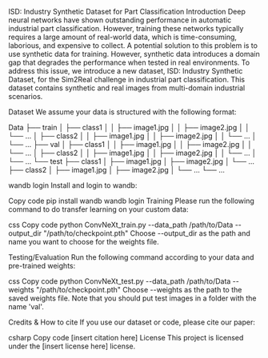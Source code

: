 ISD: Industry Synthetic Dataset for Part Classification
Introduction
Deep neural networks have shown outstanding performance in automatic industrial part classification. However, training these networks typically requires a large amount of real-world data, which is time-consuming, laborious, and expensive to collect. A potential solution to this problem is to use synthetic data for training. However, synthetic data introduces a domain gap that degrades the performance when tested in real environments. To address this issue, we introduce a new dataset, ISD: Industry Synthetic Dataset, for the Sim2Real challenge in industrial part classification. This dataset contains synthetic and real images from multi-domain industrial scenarios.

Dataset
We assume your data is structured with the following format:

Data
├── train
│   ├── class1
│   │   ├── image1.jpg
│   │   ├── image2.jpg
│   │   └── ...
│   ├── class2
│   │   ├── image1.jpg
│   │   ├── image2.jpg
│   │   └── ...
│   └── ...
├── val
│   ├── class1
│   │   ├── image1.jpg
│   │   ├── image2.jpg
│   │   └── ...
│   ├── class2
│   │   ├── image1.jpg
│   │   ├── image2.jpg
│   │   └── ...
│   └── ...
└── test
    ├── class1
    │   ├── image1.jpg
    │   ├── image2.jpg
    │   └── ...
    ├── class2
    │   ├── image1.jpg
    │   ├── image2.jpg
    │   └── ...
    └── ...

wandb login
Install and login to wandb:

Copy code
pip install wandb
wandb login
Training
Please run the following command to do transfer learning on your custom data:

css
Copy code
python ConvNeXt_train.py --data_path /path/to/Data --output_dir "/path/to/checkpoint.pth"
Choose --output_dir as the path and name you want to choose for the weights file.

Testing/Evaluation
Run the following command according to your data and pre-trained weights:

css
Copy code
python ConvNeXt_test.py --data_path /path/to/Data --weights "/path/to/checkpoint.pth"
Choose --weights as the path to the saved weights file. Note that you should put test images in a folder with the name 'val'.

Credits & How to cite
If you use our dataset or code, please cite our paper:

csharp
Copy code
[insert citation here]
License
This project is licensed under the [insert license here] license.
